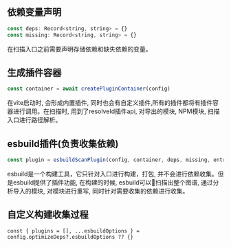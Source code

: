 ## 依赖变量声明

```js
const deps: Record<string, string> = {}
const missing: Record<string, string> = {}
```

在扫描入口之前需要声明存储依赖和缺失依赖的变量。

## 生成插件容器
```js
const container = await createPluginContainer(config)
```

在vite启动时, 会形成内置插件, 同时也会有自定义插件,所有的插件都将有插件容器进行调用。在扫描时, 用到了resolveId插件api, 对导出的模块, NPM模块, 扫描入口进行路径解析。

## esbuild插件(负责收集依赖)

```js
const plugin = esbuildScanPlugin(config, container, deps, missing, entries)
```

esbuild是一个构建工具，它只针对入口进行构建，打包, 并不会进行依赖收集。但是esbuild提供了插件功能, 在构建的时候, esbuild可以扫描出整个图谱, 通过分析导入的模块, 对模块进行重写, 同时针对需要收集的依赖进行收集。

## 自定义构建收集过程

```
const { plugins = [], ...esbuildOptions } =
config.optimizeDeps?.esbuildOptions ?? {}
```
